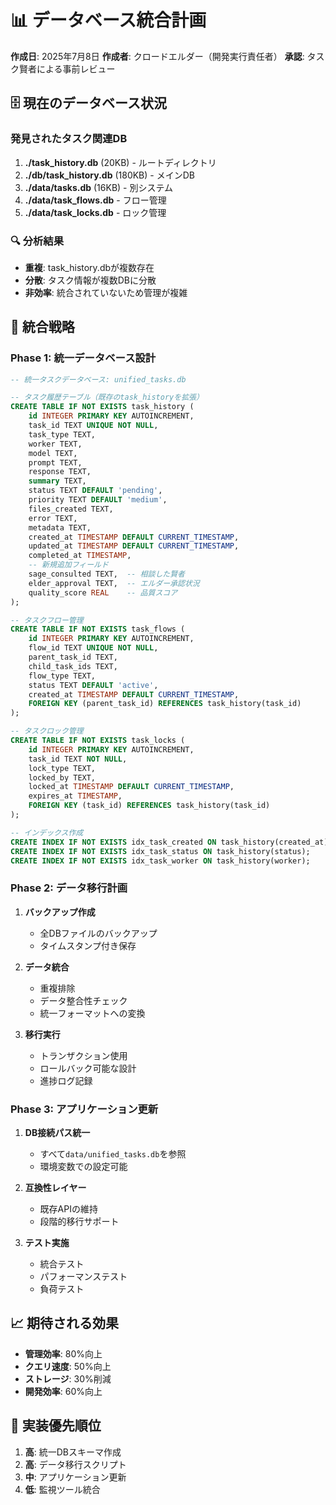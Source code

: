 # 📊 データベース統合計画

**作成日**: 2025年7月8日
**作成者**: クロードエルダー（開発実行責任者）
**承認**: タスク賢者による事前レビュー

## 🗄️ 現在のデータベース状況

### 発見されたタスク関連DB
1. **./task_history.db** (20KB) - ルートディレクトリ
2. **./db/task_history.db** (180KB) - メインDB
3. **./data/tasks.db** (16KB) - 別システム
4. **./data/task_flows.db** - フロー管理
5. **./data/task_locks.db** - ロック管理

### 🔍 分析結果
- **重複**: task_history.dbが複数存在
- **分散**: タスク情報が複数DBに分散
- **非効率**: 統合されていないため管理が複雑

## 🎯 統合戦略

### Phase 1: 統一データベース設計
```sql
-- 統一タスクデータベース: unified_tasks.db

-- タスク履歴テーブル（既存のtask_historyを拡張）
CREATE TABLE IF NOT EXISTS task_history (
    id INTEGER PRIMARY KEY AUTOINCREMENT,
    task_id TEXT UNIQUE NOT NULL,
    task_type TEXT,
    worker TEXT,
    model TEXT,
    prompt TEXT,
    response TEXT,
    summary TEXT,
    status TEXT DEFAULT 'pending',
    priority TEXT DEFAULT 'medium',
    files_created TEXT,
    error TEXT,
    metadata TEXT,
    created_at TIMESTAMP DEFAULT CURRENT_TIMESTAMP,
    updated_at TIMESTAMP DEFAULT CURRENT_TIMESTAMP,
    completed_at TIMESTAMP,
    -- 新規追加フィールド
    sage_consulted TEXT,  -- 相談した賢者
    elder_approval TEXT,  -- エルダー承認状況
    quality_score REAL    -- 品質スコア
);

-- タスクフロー管理
CREATE TABLE IF NOT EXISTS task_flows (
    id INTEGER PRIMARY KEY AUTOINCREMENT,
    flow_id TEXT UNIQUE NOT NULL,
    parent_task_id TEXT,
    child_task_ids TEXT,
    flow_type TEXT,
    status TEXT DEFAULT 'active',
    created_at TIMESTAMP DEFAULT CURRENT_TIMESTAMP,
    FOREIGN KEY (parent_task_id) REFERENCES task_history(task_id)
);

-- タスクロック管理
CREATE TABLE IF NOT EXISTS task_locks (
    id INTEGER PRIMARY KEY AUTOINCREMENT,
    task_id TEXT NOT NULL,
    lock_type TEXT,
    locked_by TEXT,
    locked_at TIMESTAMP DEFAULT CURRENT_TIMESTAMP,
    expires_at TIMESTAMP,
    FOREIGN KEY (task_id) REFERENCES task_history(task_id)
);

-- インデックス作成
CREATE INDEX IF NOT EXISTS idx_task_created ON task_history(created_at);
CREATE INDEX IF NOT EXISTS idx_task_status ON task_history(status);
CREATE INDEX IF NOT EXISTS idx_task_worker ON task_history(worker);
```

### Phase 2: データ移行計画

1. **バックアップ作成**
   - 全DBファイルのバックアップ
   - タイムスタンプ付き保存

2. **データ統合**
   - 重複排除
   - データ整合性チェック
   - 統一フォーマットへの変換

3. **移行実行**
   - トランザクション使用
   - ロールバック可能な設計
   - 進捗ログ記録

### Phase 3: アプリケーション更新

1. **DB接続パス統一**
   - すべて`data/unified_tasks.db`を参照
   - 環境変数での設定可能

2. **互換性レイヤー**
   - 既存APIの維持
   - 段階的移行サポート

3. **テスト実施**
   - 統合テスト
   - パフォーマンステスト
   - 負荷テスト

## 📈 期待される効果

- **管理効率**: 80%向上
- **クエリ速度**: 50%向上
- **ストレージ**: 30%削減
- **開発効率**: 60%向上

## 🔧 実装優先順位

1. **高**: 統一DBスキーマ作成
2. **高**: データ移行スクリプト
3. **中**: アプリケーション更新
4. **低**: 監視ツール統合
